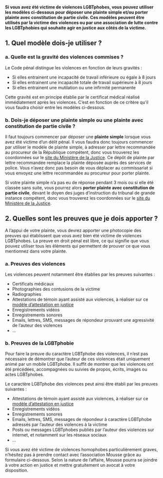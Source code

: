 **Si vous avez été victime de violences LGBTphobes, vous pouvez utiliser les modèles ci-dessous pour déposer une plainte simple et/ou porter plainte avec constitution de partie civile. Ces modèles peuvent être utilisés par la victime des violences ou par une association de lutte contre les LGBTphobies qui souhaite agir en justice aux côtés de la victime.**


## 1. Quel modèle dois-je utiliser ? 

### a. Quelle est la gravité des violences commises ?

Le Code pénal distingue les violences en fonction de leurs gravités :
* Si elles entrainent une incapacité de travail inférieure ou égale à 8 jours
* Si elles entrainent une incapacité totale de travail supérieure à 8 jours
* Si elles entrainent une mutilation ou une infirmité permanente

Cette gravité est en principe établie par le certificat médical réalisé immédiatement après les violences. C’est en fonction de ce critère qu’il vous faudra choisir entre les modèles ci-dessous.


### b. Dois-je déposer une plainte simple ou une plainte avec constitution de partie civile ?  

Il faut toujours commencer par déposer une **plainte simple** lorsque vous avez été victime d’un délit pénal. Il vous faudra donc toujours commencer par utiliser le modèle de plainte simple, à adresser par lettre recommandée au procureur de la République compétent, donc vous trouverez les coordonnées sur le [site du Ministère de la Justice](http://www.annuaires.justice.gouv.fr/). Ce dépôt de plainte par lettre recommandée remplace la plainte déposée auprès des services de police. Vous n’avez donc pas besoin de vous déplacer au commissariat si vous envoyez une lettre recommandée au procureur pour porter plainte. 

Si votre plainte simple n’a pas eu de réponse pendant 3 mois ou si elle été classée sans suite, vous pourrez alors **porter plainte avec constitution de partie civile**, devant le doyen des juges d’instruction du tribunal de grande instance compétent, donc vous trouverez les coordonnées sur le [site du Ministère de la Justice](http://www.annuaires.justice.gouv.fr/).


## 2. Quelles sont les preuves que je dois apporter ?

A l’appui de votre plainte, vous devrez apporter une photocopie des preuves qui établissent que vous avez bien été victime de violences LGBTphobes. La preuve en droit pénal est libre, ce qui signifie que vous pouvez utiliser tous les éléments qui permettent de prouver ce que vous mentionnez dans votre plainte. 


### a. Preuves des violences

Les violences peuvent notamment être établies par les preuves suivantes : 
* Certificats médicaux
* Photographies des contusions de la victime
* Radiographies
* Attestations de témoin ayant assisté aux violences, à réaliser sur ce [modèle d’attestation en justice](https://www.service-public.fr/particuliers/vosdroits/R11307) 
* Enregistrements vidéos
* Enregistrements sonores
* Emails, lettres, SMS, messages de répondeur prouvant une agressivité de l’auteur des violences
* …


### b. Preuves de la LGBTphobie

Pour faire la preuve du caractère LGBTphobe des violences, il n’est pas nécessaire de démontrer que l’auteur de ces violences était uniquement animé par un mobile LGBTphobe. Il suffit de montrer que les violences ont été précédées, accompagnées ou suivies de propos, écrits, images ou actes LGBTphobes. 

Le caractère LGBTphobe des violences peut ainsi être établi par les preuves suivantes : 
* Attestations de témoin ayant assisté aux violences, à réaliser sur ce [modèle d’attestation en justice](https://www.service-public.fr/particuliers/vosdroits/R11307)
* Enregistrements vidéos
* Enregistrements sonores
* Emails, lettres, SMS, messages de répondeur à caractère LGBTphobe adressés par l’auteur des violences à la victime
* Posts ou messages LGBTphobes publiés par l’auteur des violences sur internet, et notamment sur les réseaux sociaux
* …

Si vous avez été victime de violences homophobes particulièrement graves, n’hésitez pas à prendre contact avec l’association Mousse grâce au formulaire ci-dessous. Selon la nature de l’affaire, Mousse pourra se joindre à votre action en justice et mettre gratuitement un avocat à votre disposition.
